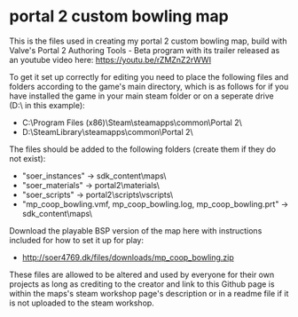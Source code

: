 # portal 2 custom bowling map
This is the files used in creating my portal 2 custom bowling map, build with Valve's Portal 2 Authoring Tools - Beta program with its trailer released as an youtube video here: https://youtu.be/rZMZnZ2rWWI 

To get it set up correctly for editing you need to place the following files and folders according to the game's main directory, which is as follows for if you have installed the game in your main steam folder or on a seperate drive (D:\ in this example):
- C:\Program Files (x86)\Steam\steamapps\common\Portal 2\
- D:\SteamLibrary\steamapps\common\Portal 2\

The files should be added to the following folders (create them if they do not exist):
- "soer_instances" -> sdk_content\maps\
- "soer_materials" -> portal2\materials\
- "soer_scripts" -> portal2\scripts\vscripts\
- "mp_coop_bowling.vmf, mp_coop_bowling.log, mp_coop_bowling.prt" -> sdk_content\maps\

Download the playable BSP version of the map here with instructions included for how to set it up for play: 
- http://soer4769.dk/files/downloads/mp_coop_bowling.zip

These files are allowed to be altered and used by everyone for their own projects as long as crediting to the creator and link to this Github page is within the maps's steam workshop page's description or in a readme file if it is not uploaded to the steam workshop.
